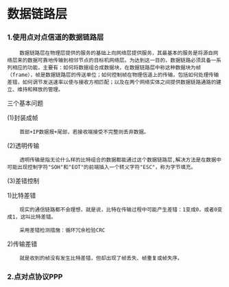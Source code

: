 # 数据链路层

### 1.使用点对点信道的数据链路层

        数据链路层在物理层提供的服务的基础上向网络层提供服务，其最基本的服务是将源自网络层来的数据可靠地传输到相邻节点的目标机网络层。为达到这一目的，数据链路必须具备一系列相应的功能，主要有：如何将数据组合成数据块，在数据链路层中称这种数据块为帧（frame），帧是数据链路层的传送单位；如何控制帧在物理信道上的传输，包括如何处理传输差错，如何调节发送速率以使与接收方相匹配；以及在两个网络实体之间提供数据链路通路的建立、维持和释放的管理。
      
三个基本问题

(1)封装成帧

        首部+IP数据报+尾部，若接收端接受不完整则丢弃数据。

(2)透明传输

        透明传输是指无论什么样的比特组合的数据都能通过这个数据链路层,解决方法是在数据中可能出现控制字符"SOH"和"EOT"的前端插入一个转义字符"ESC"，称为字节填充。

(3)差错控制

1)比特差错

        现实的通信链路都不会理想，就是说，比特在传输过程中可能产生差错：1变成0，或者0变成1，这叫比特差错。
        
        采用差错检测措施：循环冗余检验CRC
        
2)传输差错

        就是收到的帧没有发生比特差错，但却出现了帧丢失、帧重复或帧失序。
        
### 2.点对点协议PPP
